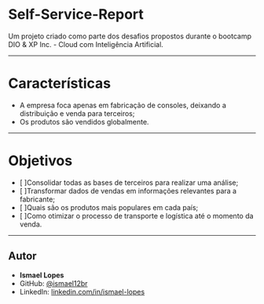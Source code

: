 # Self-Service-Report
Um projeto criado como parte dos desafios propostos durante o bootcamp DIO &amp; XP Inc. - Cloud com Inteligência Artificial.

---

# Características #
- A empresa foca apenas em fabricação de consoles, deixando a distribuição e venda para terceiros;
- Os produtos são vendidos globalmente.

---

# Objetivos #
- [ ]Consolidar todas as bases de terceiros para realizar uma análise;
- [ ]Transformar dados de vendas em informações relevantes para a fabricante;
- [ ]Quais são os produtos mais populares em cada país;
- [ ]Como otimizar o processo de transporte e logística até o momento da venda.

---

## Autor

- **Ismael Lopes**  
- GitHub: [@ismael12br](https://github.com/ismael12br)  
- LinkedIn: [linkedin.com/in/ismael-lopes](https://linkedin.com/in/ismael-lopes)
